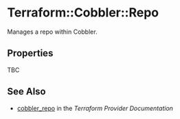 # Terraform::Cobbler::Repo

Manages a repo within Cobbler.

## Properties

TBC

## See Also

* [cobbler_repo](https://www.terraform.io/docs/providers/cobbler/r/repo.html) in the _Terraform Provider Documentation_